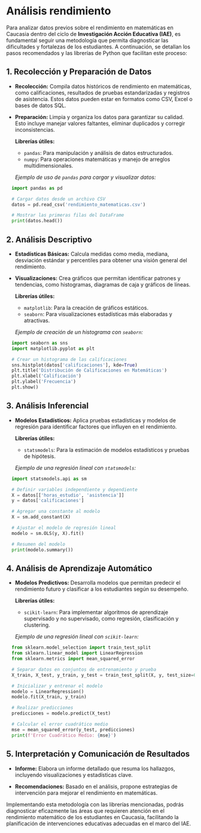 # Análisis rendimiento  

Para analizar datos previos sobre el rendimiento en matemáticas en Caucasia dentro del ciclo de **Investigación Acción Educativa (IAE)**, es fundamental seguir una metodología que permita diagnosticar las dificultades y fortalezas de los estudiantes. A continuación, se detallan los pasos recomendados y las librerías de Python que facilitan este proceso:

## 1. **Recolección y Preparación de Datos**

- **Recolección:** Compila datos históricos de rendimiento en matemáticas, como calificaciones, resultados de pruebas estandarizadas y registros de asistencia. Estos datos pueden estar en formatos como CSV, Excel o bases de datos SQL.

- **Preparación:** Limpia y organiza los datos para garantizar su calidad. Esto incluye manejar valores faltantes, eliminar duplicados y corregir inconsistencias.

  **Librerías útiles:**
  - `pandas`: Para manipulación y análisis de datos estructurados.
  - `numpy`: Para operaciones matemáticas y manejo de arreglos multidimensionales.

  *Ejemplo de uso de `pandas` para cargar y visualizar datos:*

  
```python
  import pandas as pd

  # Cargar datos desde un archivo CSV
  datos = pd.read_csv('rendimiento_matematicas.csv')

  # Mostrar las primeras filas del DataFrame
  print(datos.head())
  ```


## 2. **Análisis Descriptivo**

- **Estadísticas Básicas:** Calcula medidas como media, mediana, desviación estándar y percentiles para obtener una visión general del rendimiento.

- **Visualizaciones:** Crea gráficos que permitan identificar patrones y tendencias, como histogramas, diagramas de caja y gráficos de líneas.

  **Librerías útiles:**
  - `matplotlib`: Para la creación de gráficos estáticos.
  - `seaborn`: Para visualizaciones estadísticas más elaboradas y atractivas.

  *Ejemplo de creación de un histograma con `seaborn`:*

  
```python
  import seaborn as sns
  import matplotlib.pyplot as plt

  # Crear un histograma de las calificaciones
  sns.histplot(datos['calificaciones'], kde=True)
  plt.title('Distribución de Calificaciones en Matemáticas')
  plt.xlabel('Calificación')
  plt.ylabel('Frecuencia')
  plt.show()
  ```


## 3. **Análisis Inferencial**

- **Modelos Estadísticos:** Aplica pruebas estadísticas y modelos de regresión para identificar factores que influyen en el rendimiento.

  **Librerías útiles:**
  - `statsmodels`: Para la estimación de modelos estadísticos y pruebas de hipótesis.

  *Ejemplo de una regresión lineal con `statsmodels`:*

  
```python
  import statsmodels.api as sm

  # Definir variables independiente y dependiente
  X = datos[['horas_estudio', 'asistencia']]
  y = datos['calificaciones']

  # Agregar una constante al modelo
  X = sm.add_constant(X)

  # Ajustar el modelo de regresión lineal
  modelo = sm.OLS(y, X).fit()

  # Resumen del modelo
  print(modelo.summary())
  ```


## 4. **Análisis de Aprendizaje Automático**

- **Modelos Predictivos:** Desarrolla modelos que permitan predecir el rendimiento futuro y clasificar a los estudiantes según su desempeño.

  **Librerías útiles:**
  - `scikit-learn`: Para implementar algoritmos de aprendizaje supervisado y no supervisado, como regresión, clasificación y clustering.

  *Ejemplo de una regresión lineal con `scikit-learn`:*

  
```python
  from sklearn.model_selection import train_test_split
  from sklearn.linear_model import LinearRegression
  from sklearn.metrics import mean_squared_error

  # Separar datos en conjuntos de entrenamiento y prueba
  X_train, X_test, y_train, y_test = train_test_split(X, y, test_size=0.2, random_state=42)

  # Inicializar y entrenar el modelo
  modelo = LinearRegression()
  modelo.fit(X_train, y_train)

  # Realizar predicciones
  predicciones = modelo.predict(X_test)

  # Calcular el error cuadrático medio
  mse = mean_squared_error(y_test, predicciones)
  print(f'Error Cuadrático Medio: {mse}')
  ```


## 5. **Interpretación y Comunicación de Resultados**

- **Informe:** Elabora un informe detallado que resuma los hallazgos, incluyendo visualizaciones y estadísticas clave.

- **Recomendaciones:** Basado en el análisis, propone estrategias de intervención para mejorar el rendimiento en matemáticas.

Implementando esta metodología con las librerías mencionadas, podrás diagnosticar eficazmente las áreas que requieren atención en el rendimiento matemático de los estudiantes en Caucasia, facilitando la planificación de intervenciones educativas adecuadas en el marco del IAE. 

